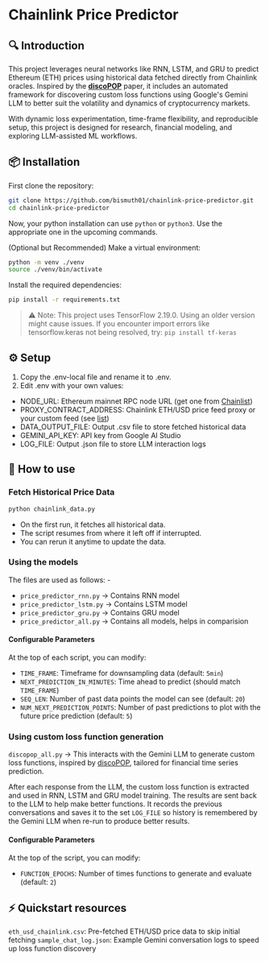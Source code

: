 # Chainlink Price Predictor

## 🔍 Introduction
This project leverages neural networks like RNN, LSTM, and GRU to predict Ethereum (ETH) prices using historical data fetched directly from Chainlink oracles. Inspired by the [**discoPOP**](https://arxiv.org/abs/2406.08414) paper, it includes an automated framework for discovering custom loss functions using Google's Gemini LLM to better suit the volatility and dynamics of cryptocurrency markets.

With dynamic loss experimentation, time-frame flexibility, and reproducible setup, this project is designed for research, financial modeling, and exploring LLM-assisted ML workflows.

## 📦 Installation
First clone the repository:
```bash
git clone https://github.com/bismuth01/chainlink-price-predictor.git
cd chainlink-price-predictor
```

Now, your python installation can use `python` or `python3`. Use the appropriate one in the upcoming commands.

(Optional but Recommended) Make a virtual environment:
```bash
python -m venv ./venv
source ./venv/bin/activate
```

Install the required dependencies:
```bash
pip install -r requirements.txt
```

> ⚠️ Note: This project uses TensorFlow 2.19.0. Using an older version might cause issues.
> If you encounter import errors like tensorflow.keras not being resolved, try:
> `pip install tf-keras`

## ⚙️ Setup
1. Copy the .env-local file and rename it to .env.
2. Edit .env with your own values:
- NODE_URL: Ethereum mainnet RPC node URL (get one from [Chainlist](https://chainlist.org/chain/1))
- PROXY_CONTRACT_ADDRESS: Chainlink ETH/USD price feed proxy or your custom feed (see [list](https://docs.chain.link/data-feeds/price-feeds/addresses?page=1))
- DATA_OUTPUT_FILE: Output .csv file to store fetched historical data
- GEMINI_API_KEY: API key from Google AI Studio
- LOG_FILE: Output .json file to store LLM interaction logs

## 🚀 How to use

### Fetch Historical Price Data
```bash
python chainlink_data.py
```
- On the first run, it fetches all historical data.
- The script resumes from where it left off if interrupted.
- You can rerun it anytime to update the data.

### Using the models
The files are used as follows: -
- `price_predictor_rnn.py` -> Contains RNN model
- `price_predictor_lstm.py` -> Contains LSTM model
- `price_predictor_gru.py` -> Contains GRU model
- `price_predictor_all.py` -> Contains all models, helps in comparision

#### Configurable Parameters
At the top of each script, you can modify:
- `TIME_FRAME`: Timeframe for downsampling data (default: `5min`)
- `NEXT_PREDICTION_IN_MINUTES`: Time ahead to predict (should match `TIME_FRAME`)
- `SEQ_LEN`: Number of past data points the model can see (default: `20`)
- `NUM_NEXT_PREDICTION_POINTS`: Number of past predictions to plot with the future price prediction (default: `5`)

### Using custom loss function generation
`discopop_all.py` -> This interacts with the Gemini LLM to generate custom loss functions, inspired by [discoPOP](https://arxiv.org/abs/2406.08414), tailored for financial time series prediction.

After each response from the LLM, the custom loss function is extracted and used in RNN, LSTM and GRU model training. The results are sent back to the LLM to help make better functions.
It records the previous conversations and saves it to the set `LOG_FILE` so history is remembered by the Gemini LLM when re-run to produce better results.

#### Configurable Parameters
At the top of the script, you can modify:
- `FUNCTION_EPOCHS`: Number of times functions to generate and evaluate (default: `2`)

## ⚡ Quickstart resources
`eth_usd_chainlink.csv`: Pre-fetched ETH/USD price data to skip initial fetching
`sample_chat_log.json`: Example Gemini conversation logs to speed up loss function discovery
